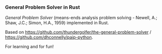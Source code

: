 ### General Problem Solver in Rust


*General Problem Solver* (means-ends analysis problem solving - Newell, A.; Shaw, J.C.; Simon, H.A., 1959) implemented in Rust.

Based on https://github.com/thundergolfer/the-general-problem-solver / https://github.com/dhconnelly/paip-python.

For learning and for fun!
